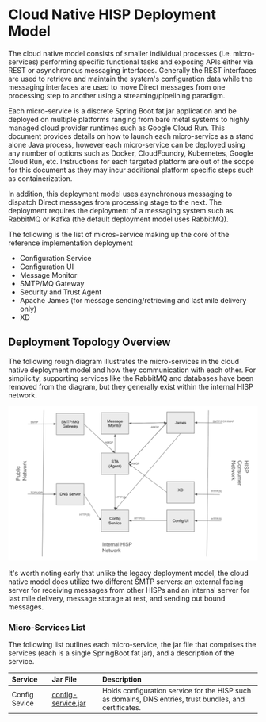# Cloud Native HISP Deployment Model

The cloud native model consists of smaller individual processes (i.e. micro-services) performing specific functional tasks and exposing APIs
either via REST or asynchronous messaging interfaces.  Generally the REST interfaces are used to retrieve and maintain the system's configuration
data while the messaging interfaces are used to move Direct messages from one processing step to another using a streaming/pipelining paradigm.

Each micro-service is a discrete Spring Boot fat jar application and be deployed on multiple platforms ranging from bare metal systems to highly
managed cloud provider runtimes such as Google Cloud Run.  This document provides details on how to launch each micro-service as a stand alone Java process,
however each micro-service can be deployed using any number of options such as Docker, CloudFoundry, Kubernetes, Google Cloud Run, etc.  Instructions
for each targeted platform are out of the scope for this document as they may incur additional platform specific steps such as containerization.

In addition, this deployment model uses asynchronous messaging to dispatch Direct messages from processing stage to the next.  The deployment requires
the deployment of a messaging system such as RabbitMQ or Kafka (the default deployment model uses RabbitMQ).

The following is the list of micros-service making up the core of the reference implementation deployment

* Configuration Service
* Configuration UI
* Message Monitor
* SMTP/MQ Gateway
* Security and Trust Agent
* Apache James (for message sending/retrieving and last mile delivery only) 
* XD 

## Deployment Topology Overview

The following rough diagram illustrates the micro-services in the cloud native deployment model and how they communication with each other.
For simplicity, supporting services like the RabbitMQ and databases have been removed from the diagram, but they generally exist within
the internal HISP network. 

![directRICloudNativeOverview](assets/directRICloudNativeOverview.png)


It's worth noting early that unlike the legacy deployment model, the cloud native model does utilize two different SMTP servers: an external facing server for
receiving messages from other HISPs and an internal server for last mile delivery, message storage at rest, and sending out bound messages.

### Micro-Services List

The following list outlines each micro-service, the jar file that comprises the services (each is a single SpringBoot fat jar), and a description of the service.

| Service | Jar File | Description |
| :---         | :---           | :---          |
| Config Sevice   | [config-service.jar](https://repo.maven.apache.org/maven2/org/nhind/config-service/8.1.0/config-service-8.1.0.jar) | Holds configuration service for the HISP such as domains, DNS entries, trust bundles, and certificates.  |

